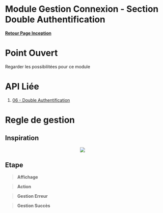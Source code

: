 # Module Gestion Connexion - Section Double Authentification

**[Retour Page Inception](./00_Page_Inception.md)**

# Point Ouvert

Regarder les possibilitées pour ce module
# API Liée
1. [06 - Double Authentification](../API/06_Double_Authentification.md)
# Regle de gestion

## Inspiration
<p align="center">
	<img src="./Inspiration/" />
</p>

## Etape

> **Affichage**

> **Action**

> **Gestion Erreur**

> **Gestion Succès**
